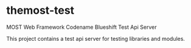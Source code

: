 # themost-test
MOST Web Framework Codename Blueshift Test Api Server

This project contains a test api server for testing libraries and modules.
